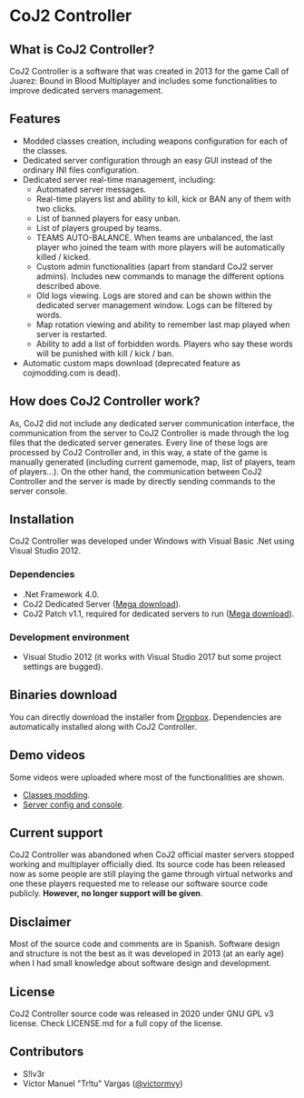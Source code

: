 # CoJ2 Controller

## What is CoJ2 Controller?
CoJ2 Controller is a software that was created in 2013 for the game Call of Juarez: Bound in Blood Multiplayer and includes some functionalities to improve dedicated servers management.

## Features
- Modded classes creation, including weapons configuration for each of the classes.
- Dedicated server configuration through an easy GUI instead of the ordinary INI files configuration.
- Dedicated server real-time management, including:
    - Automated server messages.
    - Real-time players list and ability to kill, kick or BAN any of them with two clicks.
    - List of banned players for easy unban.
    - List of players grouped by teams.
    - TEAMS AUTO-BALANCE. When teams are unbalanced, the last player who joined the team with more players will be automatically killed / kicked.
    - Custom admin functionalities (apart from standard CoJ2 server admins). Includes new commands to manage the different options described above.
    - Old logs viewing. Logs are stored and can be shown within the dedicated server management window. Logs can be filtered by words.
    - Map rotation viewing and ability to remember last map played when server is restarted.
    - Ability to add a list of forbidden words. Players who say these words will be punished with kill / kick / ban.
- Automatic custom maps download (deprecated feature as cojmodding.com is dead).

## How does CoJ2 Controller work?
As, CoJ2 did not include any dedicated server communication interface, the communication from the server to CoJ2 Controller is made through the log files that the dedicated server generates. Every line of these logs are processed by CoJ2 Controller and, in this way, a state of the game is manually generated (including current gamemode, map, list of players, team of players...).
On the other hand, the communication between CoJ2 Controller and the server is made by directly sending commands to the server console.

## Installation
CoJ2 Controller was developed under Windows with Visual Basic .Net using Visual Studio 2012.
### Dependencies
- .Net Framework 4.0.
- CoJ2 Dedicated Server ([Mega download](https://mega.nz/file/159VlDDA#sRJOu75x-A6un3CqQJ8nRqLiOBvi41DYU9vet6qwDEA)).
- CoJ2 Patch v1.1, required for dedicated servers to run ([Mega download](https://mega.nz/file/UgVWGbwR#-qgCad5KemeCZNH1MZySoisBC6m4ZXhMwErZ2T309kE)).

### Development environment
- Visual Studio 2012 (it works with Visual Studio 2017 but some project settings are bugged).

## Binaries download
You can directly download the installer from [Dropbox](https://www.dropbox.com/s/t6jsyuupg6ls0iw/setup_ModsCoJ.zip?dl=1).
Dependencies are automatically installed along with CoJ2 Controller.

## Demo videos
Some videos were uploaded where most of the functionalities are shown.
- [Classes modding](https://youtu.be/do5j__FL060).
- [Server config and console](https://youtu.be/-q1qUkwV0EE).

## Current support
CoJ2 Controller was abandoned when CoJ2 official master servers stopped working and multiplayer officially died. Its source code has been released now as some people are still playing the game through virtual networks and one these players requested me to release our software source code publicly. **However, no longer support will be given**.

## Disclaimer
Most of the source code and comments are in Spanish. Software design and structure is not the best as it was developed in 2013 (at an early age) when I had small knowledge about software design and development.

## License
CoJ2 Controller source code was released in 2020 under GNU GPL v3 license. Check LICENSE.md for a full copy of the license.

## Contributors
- S!lv3r
- Víctor Manuel "Tr!tu" Vargas ([@victormvy](https://github.com/victormvy))